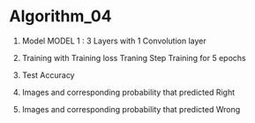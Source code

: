# Algorithm_04



1. Model
MODEL 1 : 3 Layers with 1 Convolution layer

2. Training with Training loss
Traning Step
Training for 5 epochs


3. Test Accuracy

4. Images and corresponding probability that predicted Right

5. Images and corresponding probability that predicted Wrong
